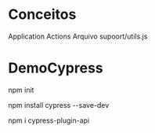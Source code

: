 
# Conceitos
  Application Actions
  Arquivo supoort/utils.js

# DemoCypress

  npm init

  npm install cypress --save-dev
  
  
  npm i cypress-plugin-api
